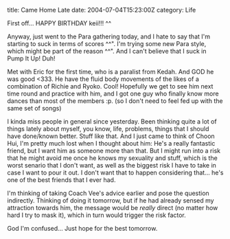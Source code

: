 title: Came Home Late
date: 2004-07-04T15:23:00Z
category: Life

First off… HAPPY BIRTHDAY keii!!! ^^

Anyway, just went to the Para gathering today, and I hate to say that I'm starting to suck in terms of scores ^^". I'm trying some new Para style, which might be part of the reason ^^". And I can't believe that I suck in Pump It Up! Duh!

Met with Eric for the first time, who is a paralist from Kedah. And GOD he was good <333. He have the fluid body movements of the likes of a combination of Richie and Ryoko. Cool! Hopefully we get to see him next time round and practice with him, and I got one guy who finally know more dances than most of the members :p. (so I don't need to feel fed up with the same set of songs)

I kinda miss people in general since yesterday. Been thinking quite a lot of things lately about myself, you know, life, problems, things that I should have done/known better. Stuff like that. And I just came to think of Choon Hui, I'm pretty much lost when I thought about him: He's a really fantastic friend, but I want him as someone more than that. But I might run into a risk that he might avoid me once he knows my sexuality and stuff, which is the worst senario that I don't want, as well as the biggest risk I have to take in case I want to pour it out. I don't want that to happen considering that… he's one of the best friends that I ever had.

I'm thinking of taking Coach Vee's advice earlier and pose the question indirectly. Thinking of doing it tomorrow, but if he had already sensed my attraction towards him, the message would be *really* direct (no matter how hard I try to mask it), which in turn would trigger the risk factor.

God I'm confused… Just hope for the best tomorrow.
